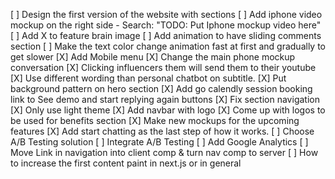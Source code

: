 [ ] Design the first version of the website with sections
  [ ] Add iphone video mockup on the right side - Search: "TODO: Put Iphone mockup video here"
  [ ] Add X to feature brain image
  [ ] Add animation to have sliding comments section
  [ ] Make the text color change animation fast at first and gradually to get slower
  [X] Add Mobile menu
  [X] Change the main phone mockup conversation
  [X] Clicking influencers them will send them to their youtube
  [X] Use different wording than personal chatbot on subtitle.
  [X] Put background pattern on hero section
  [X] Add go calendly session booking link to See demo and start replying again buttons
  [X] Fix section navigation
  [X] Only use light theme
  [X] Add navbar with logo
  [X] Come up with logos to be used for benefits section
  [X] Make new mockups for the upcoming features
[X] Add start chatting as the last step of how it works.
[ ] Choose A/B Testing solution
[ ] Integrate A/B Testing
[ ] Add Google Analytics
[ ] Move Link in navigation into client comp & turn nav comp to server
[ ] How to increase the first content paint in next.js or in general